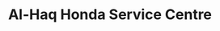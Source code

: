 ---
title: "Al-Haq Honda Service Centre"
url: /rwlpnddy/al-haq-honda-service-centre/
shop: motorcycle
---